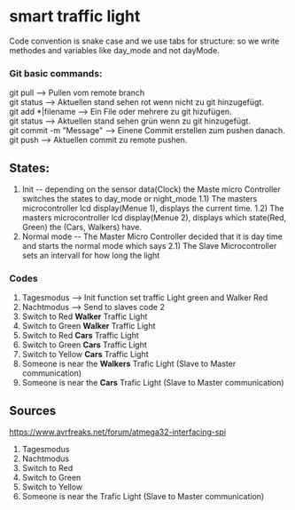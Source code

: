 # smart traffic light

Code convention is snake case and we use tabs for structure:
so we write methodes and variables like day_mode and not dayMode.

### Git basic commands:

git pull  --> Pullen vom remote branch <br />
git status --> Aktuellen stand sehen rot wenn nicht zu git hinzugefügt. <br />
git add *|filename --> Ein File oder mehrere zu git hizufügen. <br />
git status --> Aktuellen stand sehen grün wenn zu git hinzugefügt. <br />
git commit -m "Message" --> Einene Commit erstellen zum pushen danach. <br />
git push --> Aktuellen commit zu remote pushen. <br />

## States:

1) Init -- depending on the sensor data(Clock) the Maste micro Controller switches the states to day_mode or night_mode 
    1.1) The masters microcontroller lcd display(Menue 1), displays the current time.
    1.2) The masters microcontroller lcd display(Menue 2), displays which state(Red, Green) the (Cars, Walkers) have.
2) Normal mode -- The Master Micro Controller decided that it is day time and starts the normal mode which says
    2.1) The Slave Microcontroller sets an intervall for how long the light 

### Codes 
1) Tagesmodus -->  Init function set traffic Light green and Walker Red 
2) Nachtmodus --> Send to slaves code 2 
3) Switch to Red <b>Walker</b> Traffic Light
4) Switch to Green <b>Walker</b> Traffic Light
5) Switch to Red <b>Cars</b> Traffic Light
6) Switch to Green <b>Cars</b> Traffic Light
7) Switch to Yellow <b>Cars</b> Traffic Light
8) Someone is near the <b>Walkers</b> Trafic Light (Slave to Master communication)
9) Someone is near the <b>Cars</b> Trafic Light (Slave to Master communication)

## Sources 
https://www.avrfreaks.net/forum/atmega32-interfacing-spi

1) Tagesmodus 
2) Nachtmodus 
3) Switch to Red 
4) Switch to Green
5) Switch to Yellow
5) Someone is near the Trafic Light (Slave to Master communication)